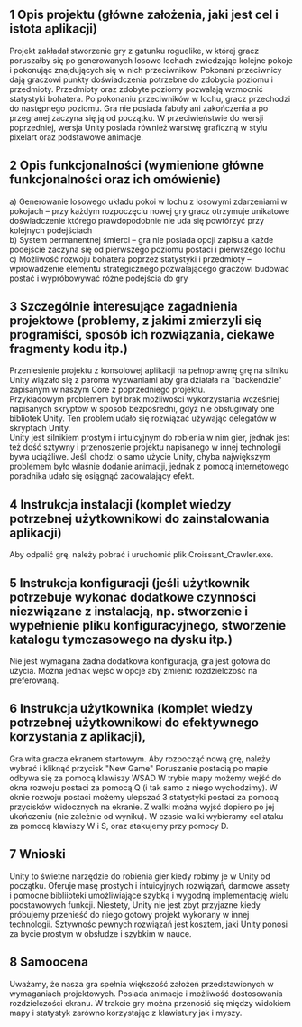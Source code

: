 ## 1 Opis projektu (główne założenia, jaki jest cel i istota aplikacji)
Projekt zakładał stworzenie gry z gatunku roguelike, w której gracz poruszałby się po generowanych losowo lochach zwiedzając kolejne pokoje i pokonując znajdujących się w nich przeciwników. Pokonani przeciwnicy dają graczowi punkty doświadczenia potrzebne do zdobycia poziomu i przedmioty. Przedmioty oraz zdobyte poziomy pozwalają wzmocnić statystyki bohatera. Po pokonaniu przeciwników w lochu, gracz przechodzi do następnego poziomu. Gra nie posiada fabuły ani zakończenia a po przegranej zaczyna się ją od początku. W przeciwieństwie do wersji poprzedniej, wersja Unity posiada również warstwę graficzną w stylu pixelart oraz podstawowe animacje.
## 2 Opis funkcjonalności (wymienione główne funkcjonalności oraz ich omówienie)
a) Generowanie losowego układu pokoi w lochu z losowymi zdarzeniami w pokojach – przy każdym rozpoczęciu nowej gry gracz otrzymuje unikatowe doświadczenie którego prawdopodobnie nie uda się powtórzyć przy kolejnych podejściach <br />
b) System permanentnej śmierci – gra nie posiada opcji zapisu a każde podejście zaczyna się od pierwszego poziomu postaci i pierwszego lochu <br />
c) Możliwość rozwoju bohatera poprzez statystyki i przedmioty – wprowadzenie elementu strategicznego pozwalającego graczowi budować postać i wypróbowywać różne podejścia do gry <br />

## 3 Szczególnie interesujące zagadnienia projektowe (problemy, z jakimi zmierzyli się programiści, sposób ich rozwiązania, ciekawe fragmenty kodu itp.)
Przeniesienie projektu z konsolowej aplikacji na pełnoprawnę grę na silniku Unity wiązało się z paroma wyzwaniami aby gra działała na "backendzie" zapisanym w naszym Core z poprzedniego projektu.<br />
Przykładowym problemem był brak możliwości wykorzystania wcześniej napisanych skryptów w sposób bezpośredni, gdyż nie obsługiwały one bibliotek Unity. Ten problem udało się rozwiązać używając delegatów w skryptach Unity.<br />
Unity jest silnikiem prostym i intuicyjnym do robienia w nim gier, jednak jest też dość sztywny i przenoszenie projektu napisanego w innej technologii bywa uciążliwe.
Jeśli chodzi o samo użycie Unity, chyba największym problemem było właśnie dodanie animacji, jednak z pomocą internetowego poradnika udało się osiągnąć zadowalający efekt.

## 4 Instrukcja instalacji (komplet wiedzy potrzebnej użytkownikowi do zainstalowania aplikacji)
Aby odpalić grę, należy pobrać i uruchomić plik Croissant_Crawler.exe.

## 5 Instrukcja konfiguracji (jeśli użytkownik potrzebuje wykonać dodatkowe czynności niezwiązane z instalacją, np. stworzenie i wypełnienie pliku konfiguracyjnego, stworzenie katalogu tymczasowego na dysku itp.)
Nie jest wymagana żadna dodatkowa konfiguracja, gra jest gotowa do użycia. Można jednak wejść w opcje aby zmienić rozdzielczość na preferowaną.

## 6 Instrukcja użytkownika (komplet wiedzy potrzebnej użytkownikowi do efektywnego korzystania z aplikacji),
Gra wita gracza ekranem startowym. Aby rozpocząć nową grę, należy wybrać i kliknąć przycisk "New Game"
Poruszanie postacią po mapie odbywa się za pomocą klawiszy WSAD
W trybie mapy możemy wejść do okna rozwoju postaci za pomocą Q (i tak samo z niego wychodzimy).
W oknie rozwoju postaci możemy ulepszać 3 statystyki postaci za pomocą przycisków widocznych na ekranie.
Z walki można wyjść dopiero po jej ukończeniu (nie zależnie od wyniku).
W czasie walki wybieramy cel ataku za pomocą klawiszy W i S, oraz atakujemy przy pomocy D.

## 7 Wnioski
Unity to świetne narzędzie do robienia gier kiedy robimy je w Unity od początku. Oferuje masę prostych i intuicyjnych rozwiązań, darmowe assety i pomocne bibliioteki umożliwiające szybką i wygodną implementację wielu podstawowych funkcji. Niestety, Unity nie jest zbyt przyjazne kiedy próbujemy przenieść do niego gotowy projekt wykonany w innej technologii. Sztywnośc pewnych rozwiązań jest kosztem, jaki Unity ponosi za bycie prostym w obsłudze i szybkim w nauce.

## 8 Samoocena
Uważamy, że nasza gra spełnia większość założeń przedstawionych w wymaganiach projektowych. Posiada animacje i możliwość dostosowania rozdzielczości ekranu. W trakcie gry można przenosić się między widokiem mapy i statystyk zarówno korzystając z klawiatury jak i myszy.
